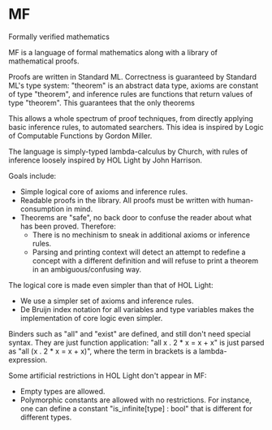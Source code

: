 # MF
Formally verified mathematics

MF is a language of formal mathematics along with a library of mathematical proofs.

Proofs are written in Standard ML. Correctness is guaranteed by Standard ML's type system: "theorem" is an abstract data type,
axioms are constant of type "theorem", and inference rules are functions that return values of type "theorem". This guarantees
that the only theorems 

This allows a whole spectrum of proof techniques, from directly applying basic inference rules, to automated searchers.
This idea is inspired by Logic of Computable Functions by Gordon Miller.

The language is simply-typed lambda-calculus by Church, with rules of inference loosely inspired by HOL Light by John Harrison.

Goals include:
* Simple logical core of axioms and inference rules.
* Readable proofs in the library. All proofs must be written with human-consumption in mind.
* Theorems are "safe", no back door to confuse the reader about what has been proved. Therefore:
  * There is no mechinism to sneak in additional axioms or inference rules.
  * Parsing and printing context will detect an attempt to redefine a concept with a different definition and will refuse to
    print a theorem in an ambiguous/confusing way.

The logical core is made even simpler than that of HOL Light:
* We use a simpler set of axioms and inference rules.
* De Bruijn index notation for all variables and type variables makes the implementation of core logic even simpler.

Binders such as "all" and "exist" are defined, and still don't need special syntax. They are just function application:
"all x . 2 * x = x + x" is just parsed as "all (x . 2 * x = x + x)", where the term in brackets is a lambda-expression.

Some artificial restrictions in HOL Light don't appear in MF:
* Empty types are allowed.
* Polymorphic constants are allowed with no restrictions.
  For instance, one can define a constant "is_infinite[type] : bool" that is different for different types.
